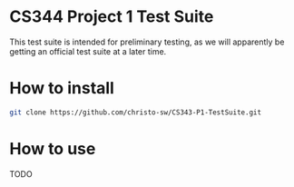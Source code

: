 # CS344 Project 1 Test Suite
This test suite is intended for preliminary testing, as we will apparently be getting an official test suite at a later time.

# How to install
```bash
git clone https://github.com/christo-sw/CS343-P1-TestSuite.git
```

# How to use
TODO
